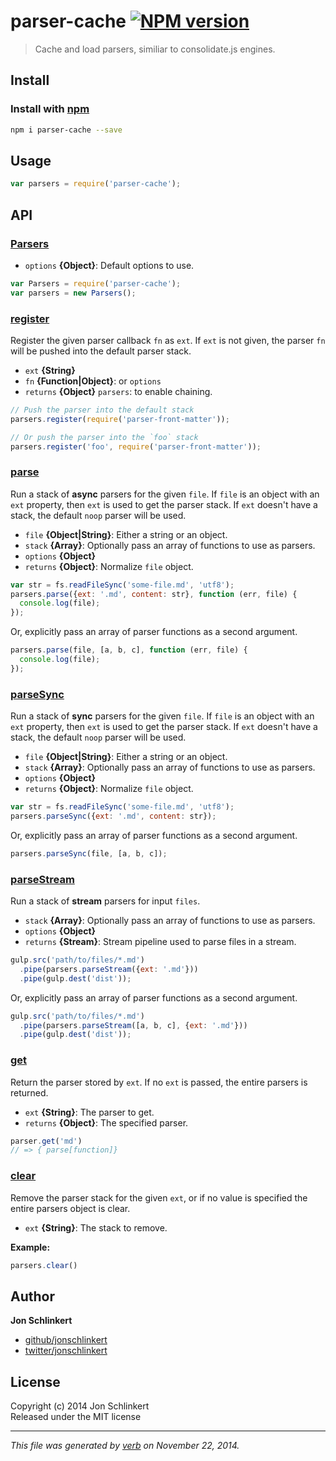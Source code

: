 # parser-cache [![NPM version](https://badge.fury.io/js/parser-cache.svg)](http://badge.fury.io/js/parser-cache)
> Cache and load parsers, similiar to consolidate.js engines.

## Install
### Install with [npm](npmjs.org)

```bash
npm i parser-cache --save
```

## Usage

```js
var parsers = require('parser-cache');
```

## API
### [Parsers](index.js#L17)

* `options` **{Object}**: Default options to use.    

```js
var Parsers = require('parser-cache');
var parsers = new Parsers();
```

### [register](index.js#L64)

Register the given parser callback `fn` as `ext`. If `ext` is not given, the parser `fn` will be pushed into the default parser stack.

* `ext` **{String}**    
* `fn` **{Function|Object}**: or `options`    
* `returns` **{Object}** `parsers`: to enable chaining.  

```js
// Push the parser into the default stack
parsers.register(require('parser-front-matter'));

// Or push the parser into the `foo` stack
parsers.register('foo', require('parser-front-matter'));
```

### [parse](index.js#L155)

Run a stack of **async** parsers for the given `file`. If `file` is an object with an `ext` property, then `ext` is used to get the parser stack. If `ext` doesn't have a stack, the default `noop` parser will be used.

* `file` **{Object|String}**: Either a string or an object.    
* `stack` **{Array}**: Optionally pass an array of functions to use as parsers.    
* `options` **{Object}**    
* `returns` **{Object}**: Normalize `file` object.  

```js
var str = fs.readFileSync('some-file.md', 'utf8');
parsers.parse({ext: '.md', content: str}, function (err, file) {
  console.log(file);
});
```

Or, explicitly pass an array of parser functions as a second argument.

```js
parsers.parse(file, [a, b, c], function (err, file) {
  console.log(file);
});
```

### [parseSync](index.js#L191)

Run a stack of **sync** parsers for the given `file`. If `file` is an object with an `ext` property, then `ext` is used to get the parser stack. If `ext` doesn't have a stack, the default `noop` parser will be used.

* `file` **{Object|String}**: Either a string or an object.    
* `stack` **{Array}**: Optionally pass an array of functions to use as parsers.    
* `options` **{Object}**    
* `returns` **{Object}**: Normalize `file` object.  

```js
var str = fs.readFileSync('some-file.md', 'utf8');
parsers.parseSync({ext: '.md', content: str});
```

Or, explicitly pass an array of parser functions as a second argument.

```js
parsers.parseSync(file, [a, b, c]);
```

### [parseStream](index.js#L226)

Run a stack of **stream** parsers for input `files`.

* `stack` **{Array}**: Optionally pass an array of functions to use as parsers.    
* `options` **{Object}**    
* `returns` **{Stream}**: Stream pipeline used to parse files in a stream.  

```js
gulp.src('path/to/files/*.md')
  .pipe(parsers.parseStream({ext: '.md'}))
  .pipe(gulp.dest('dist'));
```

Or, explicitly pass an array of parser functions as a second argument.

```js
gulp.src('path/to/files/*.md')
  .pipe(parsers.parseStream([a, b, c], {ext: '.md'}))
  .pipe(gulp.dest('dist'));
```

### [get](index.js#L255)

Return the parser stored by `ext`. If no `ext` is passed, the entire parsers is returned.

* `ext` **{String}**: The parser to get.    
* `returns` **{Object}**: The specified parser.  

```js
parser.get('md')
// => { parse[function]}
```

### [clear](index.js#L284)

Remove the parser stack for the given `ext`, or if no value is specified the entire parsers object is clear.

* `ext` **{String}**: The stack to remove.    

**Example:**

```js
parsers.clear()
```


## Author

**Jon Schlinkert**
 
+ [github/jonschlinkert](https://github.com/jonschlinkert)
+ [twitter/jonschlinkert](http://twitter.com/jonschlinkert) 

## License
Copyright (c) 2014 Jon Schlinkert  
Released under the MIT license

***

_This file was generated by [verb](https://github.com/assemble/verb) on November 22, 2014._